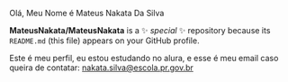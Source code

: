 Olá, Meu Nome é Mateus Nakata Da Silva

**MateusNakata/MateusNakata** is a ✨ _special_ ✨ repository because its `README.md` (this file) appears on your GitHub profile.

Este é meu perfil, eu estou estudando no alura, e esse é meu email caso queira de contatar: nakata.silva@escola.pr.gov.br
